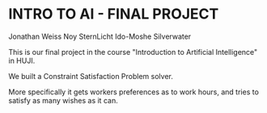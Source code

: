 # INTRO TO AI - FINAL PROJECT
Jonathan Weiss
Noy SternLicht
Ido-Moshe Silverwater

This is our final project in the course "Introduction to Artificial Intelligence" in HUJI.

We built a Constraint Satisfaction Problem solver.

More specifically it gets workers preferences as to work hours, and tries to satisfy as many wishes as it can.
